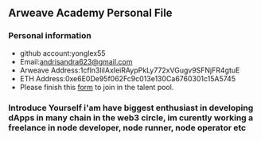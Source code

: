 ## Arweave Academy Personal File

### Personal information

- github account:yonglex55
- Email:andrisandra623@gmail.com
- Arweave Address:1cfln3IilAxIeiRAypPkLy772xVGugv9SFNjFR4gtuE
- ETH Address:0xe6E0De95f062Fc9c013e130Ca6760301c15A5745
- Please finish this [form](https://docs.google.com/forms/d/e/1FAIpQLSfWA5fIIcBgmRppm3jNz5vmf9Mai_QMVil-2pO4r7YKn_Zhtw/viewform?usp=sf_link) to join in the talent pool.

### Introduce Yourself i'am have biggest enthusiast in developing dApps in many chain in the web3 circle, im curently working a freelance in node developer, node runner, node operator etc
